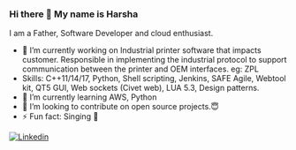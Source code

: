 ### Hi there 👋 My name is Harsha

I am a Father, Software Developer and cloud enthusiast.

- 🔭 I’m currently working on Industrial printer software that impacts customer. Responsible in implementing the industrial protocol to support communication between the printer and OEM interfaces. eg: ZPL
- Skills: C++11/14/17, Python, Shell scripting, Jenkins, SAFE Agile, Webtool kit, QT5 GUI, Web sockets (Civet web), LUA 5.3, Design patterns.
- 🌱 I’m currently learning AWS, Python
- 👯 I’m looking to contribute on open source projects.😇
- ⚡ Fun fact: Singing 🎤
  
[![Linkedin](https://camo.githubusercontent.com/e8dbf62a04af86d46001864cd22338d8a8474486a0e976ec695580027c373c79/68747470733a2f2f696d672e736869656c64732e696f2f62616467652f6c696e6b6564696e2d2532333030373742352e7376673f267374796c653d666f722d7468652d6261646765266c6f676f3d6c696e6b6564696e266c6f676f436f6c6f723d7768697465)](https://www.linkedin.com/in/harshavardhan01/)

